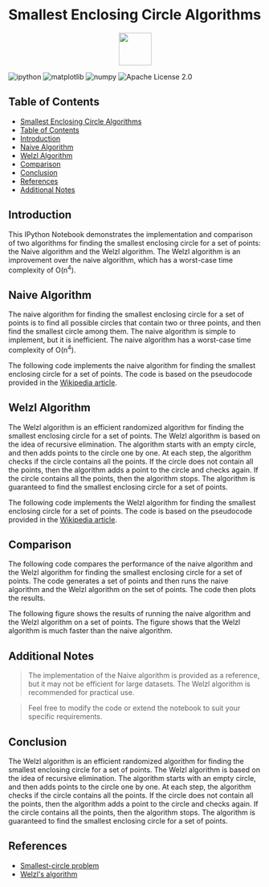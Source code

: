 # Smallest Enclosing Circle Algorithms

<div align="center">
<img src="https://i.imgur.com/LEatCcm.png" width="65px" height='65px'/>
</div>

![ipython](https://img.shields.io/badge/ipython-7.16.1-blue)
![matplotlib](https://img.shields.io/badge/matplotlib-3.2.2-blue)
![numpy](https://img.shields.io/badge/numpy-1.18.5-blue)
![Apache License 2.0](https://img.shields.io/badge/license-Apache%20License%202.0-blue)

## Table of Contents

- [Smallest Enclosing Circle Algorithms](#smallest-enclosing-circle-algorithms)
- [Table of Contents](#table-of-contents)
- [Introduction](#introduction)
- [Naive Algorithm](#naive-algorithm)
- [Welzl Algorithm](#welzl-algorithm)
- [Comparison](#comparison)
- [Conclusion](#conclusion)
- [References](#references)
- [Additional Notes](#additional-notes)

## Introduction

This IPython Notebook demonstrates the implementation and comparison of two algorithms for finding the smallest enclosing circle for a set of points: the Naive algorithm and the Welzl algorithm.
The Welzl algorithm is an improvement over the naive algorithm, which has a worst-case time complexity of O(n<sup>4</sup>).

## Naive Algorithm

The naive algorithm for finding the smallest enclosing circle for a set of points is to find all possible circles that contain two or three points, and then find the smallest circle among them. The naive algorithm is simple to implement, but it is inefficient. The naive algorithm has a worst-case time complexity of O(n<sup>4</sup>).

The following code implements the naive algorithm for finding the smallest enclosing circle for a set of points. The code is based on the pseudocode provided in the [Wikipedia article](https://en.wikipedia.org/wiki/Smallest-circle_problem#Naive_algorithm).

## Welzl Algorithm

The Welzl algorithm is an efficient randomized algorithm for finding the smallest enclosing circle for a set of points. The Welzl algorithm is based on the idea of recursive elimination. The algorithm starts with an empty circle, and then adds points to the circle one by one. At each step, the algorithm checks if the circle contains all the points. If the circle does not contain all the points, then the algorithm adds a point to the circle and checks again. If the circle contains all the points, then the algorithm stops. The algorithm is guaranteed to find the smallest enclosing circle for a set of points.

The following code implements the Welzl algorithm for finding the smallest enclosing circle for a set of points. The code is based on the pseudocode provided in the [Wikipedia article](https://en.wikipedia.org/wiki/Smallest-circle_problem#Welzl's_algorithm).

## Comparison

The following code compares the performance of the naive algorithm and the Welzl algorithm for finding the smallest enclosing circle for a set of points. The code generates a set of points and then runs the naive algorithm and the Welzl algorithm on the set of points. The code then plots the results.

The following figure shows the results of running the naive algorithm and the Welzl algorithm on a set of points. The figure shows that the Welzl algorithm is much faster than the naive algorithm.

## Additional Notes

> The implementation of the Naive algorithm is provided as a reference, but it may not be efficient for large datasets. The Welzl algorithm is recommended for practical use.

> Feel free to modify the code or extend the notebook to suit your specific requirements.

## Conclusion

The Welzl algorithm is an efficient randomized algorithm for finding the smallest enclosing circle for a set of points. The Welzl algorithm is based on the idea of recursive elimination. The algorithm starts with an empty circle, and then adds points to the circle one by one. At each step, the algorithm checks if the circle contains all the points. If the circle does not contain all the points, then the algorithm adds a point to the circle and checks again. If the circle contains all the points, then the algorithm stops. The algorithm is guaranteed to find the smallest enclosing circle for a set of points.

## References

- [Smallest-circle problem](https://en.wikipedia.org/wiki/Smallest-circle_problem)
- [ Welzl's algorithm](https://www.nayuki.io/page/smallest-enclosing-circle)
